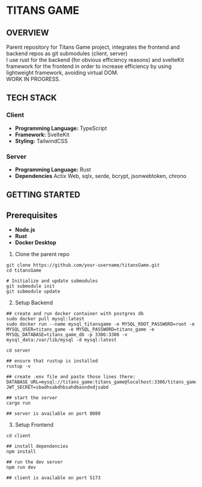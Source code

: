 # TITANS GAME

## OVERVIEW
Parent repository for Titans Game project, integrates the frontend and backend repos as git submodules (client, server) <br />
I use rust for the backend (for obvious efficiency reasons) and svelteKit framework for the frontend in order to increase efficiency by using lightweight framework, avoiding virtual DOM. <br />
WORK IN PROGRESS.

## TECH STACK
### Client
- **Programming Language:** TypeScript
- **Framework:** SvelteKit
- **Styling:** TailwindCSS

### Server
- **Programming Language:** Rust
- **Dependencies** Actix Web, sqlx, serde, bcrypt, jsonwebtoken, chrono

## GETTING STARTED
## Prerequisites
- **Node.js**
- **Rust**
- **Docker Desktop**

1. Clone the parent repo
```
git clone https://github.com/your-username/titansGame.git
cd titansGame

# Initialize and update submodules
git submodule init
git submodule update

```

2. Setup Backend
```
## create and run docker container with postgres db
sudo docker pull mysql:latest
sudo docker run --name mysql_titansgame -e MYSQL_ROOT_PASSWORD=root -e MYSQL_USER=titans_game -e MYSQL_PASSWORD=titans_game -e MYSQL_DATABASE=titans_game_db -p 3306:3306 -v mysql_data:/var/lib/mysql -d mysql:latest

cd server

## ensure that rustup is installed
rustup -v

## create .env file and paste those lines there:
DATABASE_URL=mysql://titans_game:titans_game@localhost:3306/titans_game_db
JWT_SECRET=sbadhsabdhbsahdbasndndjsabd

## start the server
cargo run

## server is available on port 8080
```

3. Setup Frontend
```
cd client

## install dependencies
npm install

## run the dev server
npm run dev

## client is available on port 5173
```



